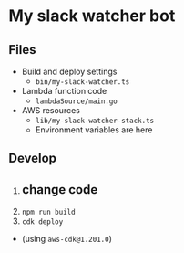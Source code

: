 # My slack watcher bot

## Files
- Build and deploy settings
  - `bin/my-slack-watcher.ts`
- Lambda function code
  - `lambdaSource/main.go`
- AWS resources
  - `lib/my-slack-watcher-stack.ts`
  - Environment variables are here

## Develop

1. change code
   - 
2. `npm run build`
3. `cdk deploy`
  - (using `aws-cdk@1.201.0`)


